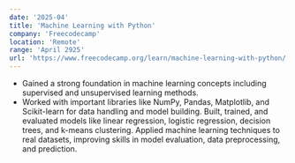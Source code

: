 ```yaml
---
date: '2025-04'
title: 'Machine Learning with Python'
company: 'Freecodecamp'
location: 'Remote'
range: 'April 2925'
url: 'https://www.freecodecamp.org/learn/machine-learning-with-python/'
---
```


- Gained a strong foundation in machine learning concepts including supervised and unsupervised learning methods.
- Worked with important libraries like NumPy, Pandas, Matplotlib, and Scikit-learn for data handling and model building.
  Built, trained, and evaluated models like linear regression, logistic regression, decision trees, and k-means clustering.
  Applied machine learning techniques to real datasets, improving skills in model evaluation, data preprocessing, and prediction.
